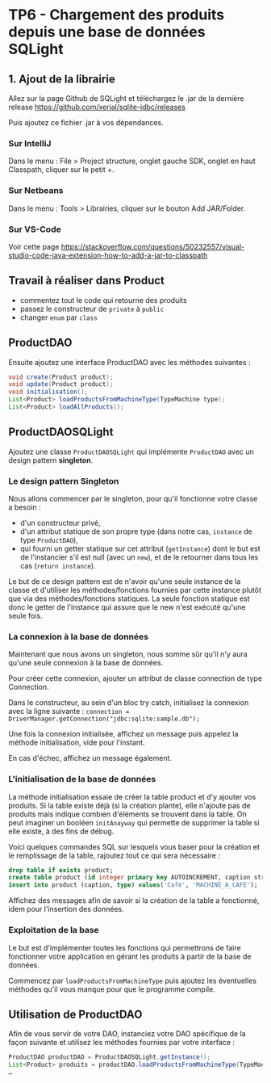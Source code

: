 # TP6 - Chargement des produits depuis une base de données SQLight

## 1. Ajout de la librairie

Allez sur la page Github de SQLight et téléchargez le .jar de la dernière release <https://github.com/xerial/sqlite-jdbc/releases>

Puis ajoutez ce fichier .jar à vos dépendances.

### Sur IntelliJ

Dans le menu : File > Project structure, onglet gauche SDK, onglet en haut Classpath, cliquer sur le petit +.

### Sur Netbeans

Dans le menu : Tools > Librairies, cliquer sur le bouton Add JAR/Folder.

### Sur VS-Code

Voir cette page https://stackoverflow.com/questions/50232557/visual-studio-code-java-extension-how-to-add-a-jar-to-classpath

## Travail à réaliser dans Product

- commentez tout le code qui retourne des produits
- passez le constructeur de `private` à `public`
- changer `enum` par `class`

## ProductDAO

Ensuite ajoutez une interface ProductDAO avec les méthodes suivantes :

```java
void create(Product product);
void update(Product product);
void initialisation();
List<Product> loadProductsFromMachineType(TypeMachine type);
List<Product> loadAllProducts();
```

## ProductDAOSQLight

Ajoutez une classe `ProductDAOSQLight` qui implémente `ProductDAO` avec un design pattern **singleton**.

### Le design pattern Singleton

Nous allons commencer par le singleton, pour qu'il fonctionne votre classe a besoin :

- d'un constructeur privé,
- d'un attribut statique de son propre type (dans notre cas, `instance` de type `ProductDAO`),
- qui fourni un getter statique sur cet attribut (`getInstance`) dont le but est de l'instancier s'il est null (avec un `new`), et de le retourner dans tous les cas (`return instance`).

Le but de ce design pattern est de n'avoir qu'une seule instance de la classe et d'utiliser les méthodes/fonctions fournies par cette instance plutôt que via des méthodes/fonctions statiques. La seule fonction statique est donc le getter de l'instance qui assure que le new n'est exécuté qu'une seule fois.

### La connexion à la base de données

Maintenant que nous avons un singleton, nous somme sûr qu'il n'y aura qu'une seule connexion à la base de données.

Pour créer cette connexion, ajouter un attribut de classe connection de type Connection.

Dans le constructeur, au sein d'un bloc try catch, initialisez la connexion avec la ligne suivante : `connection = DriverManager.getConnection("jdbc:sqlite:sample.db");`

Une fois la connexion initialisée, affichez un message puis appelez la méthode initialisation, vide pour l'instant.

En cas d'échec, affichez un message également.

### L'initialisation de la base de données

La méthode initialisation essaie de créer la table product et d'y ajouter vos produits. Si la table existe déjà (si la création plante), elle n'ajoute pas de produits mais indique combien d'éléments se trouvent dans la table. On peut imaginer un booléen `initAnayway` qui permette de supprimer la table si elle existe, à des fins de débug.

Voici quelques commandes SQL sur lesquels vous baser pour la création et le remplissage de la table, rajoutez tout ce qui sera nécessaire :

```sql
drop table if exists product;
create table product (id integer primary key AUTOINCREMENT, caption string, type string);
insert into product (caption, type) values('Café', 'MACHINE_A_CAFE');
```

Affichez des messages afin de savoir si la création de la table a fonctionné, idem pour l'insertion des données.

### Exploitation de la base

Le but est d'implémenter toutes les fonctions qui permettrons de faire fonctionner votre application en gérant les produits à partir de la base de données.

Commencez par `loadProductsFromMachineType` puis ajoutez les éventuelles méthodes qu'il vous manque pour que le programme compile.

## Utilisation de ProductDAO

Afin de vous servir de votre DAO, instanciez votre DAO spécifique de la façon suivante et utilisez les méthodes fournies par votre interface :

```java
ProductDAO productDAO = ProductDAOSQLight.getInstance();
List<Product> produits = productDAO.loadProductsFromMachineType(TypeMachine.MACHINE_A_CAFE);
…
```
